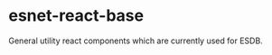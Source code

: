 esnet-react-base
================

General utility react components which are currently used for ESDB.
